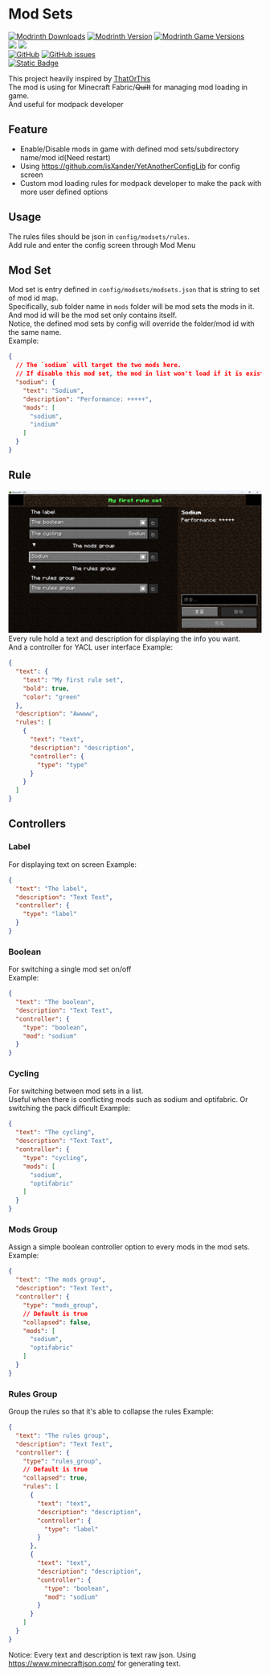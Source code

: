 # Mod Sets

[![Modrinth Downloads](https://img.shields.io/modrinth/dt/mod-sets?style=for-the-badge&logo=modrinth)](https://modrinth.com/mod/mod-sets) [![Modrinth Version](https://img.shields.io/modrinth/v/mod-sets?style=for-the-badge&logo=modrinth&label=Latest)](https://modrinth.com/mod/mod-sets/versions) [![Modrinth Game Versions](https://img.shields.io/modrinth/game-versions/mod-sets?style=for-the-badge&logo=modrinth)](https://modrinth.com/mod/mod-sets/versions)  
[![](https://cf.way2muchnoise.eu/full_890349_Downloads.svg?badge_style=for_the_badge)](https://www.curseforge.com/minecraft/mc-mods/mod-sets) [![](https://cf.way2muchnoise.eu/versions/890349.svg?badge_style=for_the_badge)](https://www.curseforge.com/minecraft/mc-mods/mod-sets)  
[![GitHub](https://img.shields.io/github/license/SettingDust/ModSets?style=for-the-badge&logo=github)](https://github.com/SettingDust/ModSets) [![GitHub issues](https://img.shields.io/github/issues-raw/SettingDust/ModSets?style=for-the-badge&logo=github)](https://github.com/SettingDust/ModSets/issues)  
[![Static Badge](https://img.shields.io/badge/kofi-Buy_a_coffee-ff5f5f?style=for-the-badge&logo=kofi)](https://ko-fi.com/settingdust)


This project heavily inspired by [ThatOrThis](https://github.com/EZForever/ThatOrThis)  
The mod is using for Minecraft Fabric/~~Quilt~~ for managing mod loading in game.   
And useful for modpack developer

## Feature

- Enable/Disable mods in game with defined mod sets/subdirectory name/mod id(Need restart)
- Using https://github.com/isXander/YetAnotherConfigLib for config screen
- Custom mod loading rules for modpack developer to make the pack with more user defined options

## Usage

The rules files should be json in `config/modsets/rules`.  
Add rule and enter the config screen through Mod Menu

## Mod Set
Mod set is entry defined in `config/modsets/modsets.json` that is string to set of mod id map.  
Specifically, sub folder name in `mods` folder will be mod sets the mods in it. And mod id will be the mod set only contains itself.   
Notice, the defined mod sets by config will override the folder/mod id with the same name.  
Example: 
```json
{
  // The `sodium` will target the two mods here. 
  // If disable this mod set, the mod in list won't load if it is exist
  "sodium": {
    "text": "Sodium",
    "description": "Performance: +++++",
    "mods": [
      "sodium",
      "indium"
    ]
  }
}
```

## Rule
![img_1.png](https://github.com/SettingDust/ModSets/raw/main/img_1.png)
Every rule hold a text and description for displaying the info you want.  
And a controller for YACL user interface
Example:

```json
{
  "text": {
    "text": "My first rule set",
    "bold": true,
    "color": "green"
  },
  "description": "Awwww",
  "rules": [
    {
      "text": "text",
      "description": "description",
      "controller": {
        "type": "type"
      }
    }
  ]
}
```

## Controllers

### Label

For displaying text on screen
Example:

```json
{
  "text": "The label",
  "description": "Text Text",
  "controller": {
    "type": "label"
  }
}
```

### Boolean
For switching a single mod set on/off  
Example:  
```json
{
  "text": "The boolean",
  "description": "Text Text",
  "controller": {
    "type": "boolean",
    "mod": "sodium"
  }
}
```

### Cycling
For switching between mod sets in a list.  
Useful when there is conflicting mods such as sodium and optifabric. Or switching the pack difficult
Example:  
```json
{
  "text": "The cycling",
  "description": "Text Text",
  "controller": {
    "type": "cycling",
    "mods": [
      "sodium",
      "optifabric"
    ]
  }
}
```

### Mods Group
Assign a simple boolean controller option to every mods in the mod sets.
Example:

```json
{
  "text": "The mods group",
  "description": "Text Text",
  "controller": {
    "type": "mods_group",
    // Default is true
    "collapsed": false,
    "mods": [
      "sodium",
      "optifabric"
    ]
  }
}
```
### Rules Group
Group the rules so that it's able to collapse the rules
Example:

```json
{
  "text": "The rules group",
  "description": "Text Text",
  "controller": {
    "type": "rules_group",
    // Default is true
    "collapsed": true,
    "rules": [
      {
        "text": "text",
        "description": "description",
        "controller": {
          "type": "label"
        }
      },
      {
        "text": "text",
        "description": "description",
        "controller": {
          "type": "boolean",
          "mod": "sodium"
        }
      }
    ]
  }
}
```
  
Notice: Every text and description is text raw json.
Using https://www.minecraftjson.com/ for generating text.
